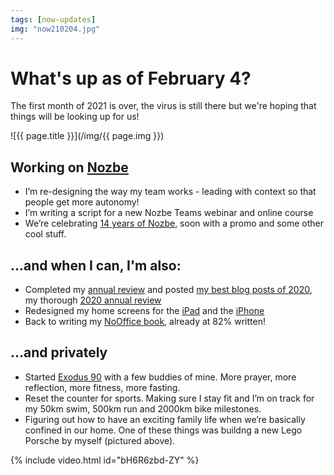 ```yaml
---
tags: [now-updates]
img: "now210204.jpg"
---
```


# What's up as of February 4?

The first month of 2021 is over, the virus is still there but we're hoping that things will be looking up for us!

<!--More-->

![{{ page.title }}](/img/{{ page.img }})

## Working on [Nozbe][n]

* I’m re-designing the way my team works - leading with context so that people get more autonomy!
* I’m writing a script for a new Nozbe Teams webinar and online course
* We’re celebrating [14 years of Nozbe](/nozbe14), soon with a promo and some other cool stuff.

## …and when I can, I'm also:

* Completed my [annual review](/annual) and posted [my best blog posts of 2020](/2020best), my thorough [2020 annual review](/2020)
* Redesigned my home screens for the [iPad](/ipadscreen) and the [iPhone](/iphonescreen)
* Back to writing my [NoOffice book](/nooffice), already at 82% written!

## …and privately

* Started [Exodus 90](https://exodus90.com) with a few buddies of mine. More prayer, more reflection, more fitness, more fasting.
* Reset the counter for sports. Making sure I stay fit and I’m on track for my 50km swim, 500km run and 2000km bike milestones.
* Figuring out how to have an exciting family life when we’re basically confined in our home. One of these things was buildng a new Lego Porsche by myself (pictured above).

{% include video.html id="bH6R6zbd-ZY" %}

[n]: https://nozbe.com/?a=mike
[np]: https://nozbe.com/personal/?a=mike